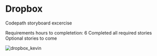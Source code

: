 # Dropbox
Codepath storyboard excercise

Requirements hours to completetion: 6
Completed all required stories
Optional stories to come

![dropbox_kevin](https://cloud.githubusercontent.com/assets/6571805/6049942/9e372764-ac70-11e4-95bc-273f7fc0ed1f.gif)
